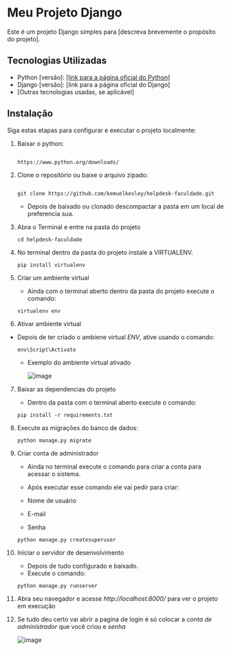 # Meu Projeto Django

Este é um projeto Django simples para [descreva brevemente o propósito do projeto].

## Tecnologias Utilizadas

- Python [versão]: [[link para a página oficial do Python]](https://www.python.org/downloads/)
- Django [versão]: [link para a página oficial do Django]
- [Outras tecnologias usadas, se aplicável]

## Instalação

Siga estas etapas para configurar e executar o projeto localmente:

1. Baixar o python: 

   ```
   
   https://www.python.org/downloads/
   
   ```


2. Clone o repositório ou baixe o arquivo zipado: 

   ```
   
   git clone https://github.com/kemuelkesley/helpdesk-faculdade.git
   
   ```

   - Depois de baixado ou clonado descompactar a pasta em um local de preferencia sua.
    

   
3. Abra o Terminal e entre na pasta do projeto

   ```   
   cd helpdesk-faculdade
   
   ```

4. No terminal dentro da pasta do projeto instale a VIRTUALENV.

   ```   
   pip install virtualenv
   
   ```

 5. Criar um ambiente virtual
    - Ainda com o terminal aberto dentro da pasta do projeto execute o comando:
      
     ```   
     virtualenv env
     
     ```

 6. Ativar ambiente virtual
   - Depois de ter criado o ambiene virtual *ENV*, ative usando o comando: 

     ```   
     env\Script\Activate
     
     ```

     - Exemplo do ambiente virtual ativado
    
       ![image](https://github.com/kemuelkesley/helpdesk-faculdade/assets/79339726/d48738e4-7744-4c64-9730-a151faa5c66a)


 7. Baixar as dependencias do projeto
     - Dentro da pasta com o terminal aberto execute o comando:
  
     ```   
     pip install -r requirements.txt
     
     ```


 8. Execute as migrações do banco de dados:
      
     ```   
     python manage.py migrate
     
     ```

 9. Criar conta de administrador

     - Ainda no terminal execute o comando para criar a conta para acessar o sistema.
     - Após executar esse comando ele vai pedir para criar:
   
     - Nome de usuário
     - E-mail
     - Senha
      
     ```   
     python manage.py createsuperuser
     
     ```
     

10. Iniciar o servidor de desenvolvimento

     - Depois de tudo configurado e baixado.
     - Execute o comando:    
      
     ```   
     python manage.py runserver
     
     ```

11. Abra seu navegador e acesse *http://localhost:8000/* para ver o projeto em execução
12. Se tudo deu certo vai abrir a pagina de login é só colocar a *conta de administrador* que você criou e *senha*

    ![image](https://github.com/kemuelkesley/helpdesk-faculdade/assets/79339726/a4cffabe-874f-4a2a-8b9e-4dd030f614b4)

   
